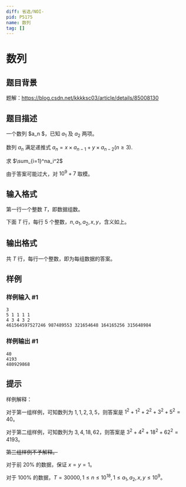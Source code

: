 ```yaml
---
diff: 省选/NOI-
pid: P5175
name: 数列
tag: []
---
```

# 数列
## 题目背景

题解：https://blog.csdn.net/kkkksc03/article/details/85008130
## 题目描述

一个数列 $a_n $，已知 $a_1$ 及 $a_2$ 两项。

数列 $a_n$ 满足递推式 $a_n=x \times a_{n-1}+ y \times a_{n-2}(n≥3).$

求 $\sum_{i=1}^na_i^2$

由于答案可能过大，对 $10^9+7$ 取模。
## 输入格式

第一行一个整数 $T$，即数据组数。

下面 $T$ 行，每行 $5$ 个整数，$n,a_1,a_2,x,y$，含义如上。
## 输出格式

共 $T$ 行，每行一个整数，即为每组数据的答案。
## 样例

### 样例输入 #1
```
3
5 1 1 1 1
4 3 4 3 2
461564597527246 987489553 321654648 164165256 315648984
```
### 样例输出 #1
```
40
4193
480929868
```
## 提示

样例解释：

对于第一组样例，可知数列为 $1,1,2,3,5$，则答案是 $1^2+1^2+2^2+3^2+5^2=40$。

对于第二组样例，可知数列为 $3,4,18,62$，则答案是 $3^2+4^2+18^2+62^2=4193$。

~~第三组样例不予解释。~~

对于前 $20\%$ 的数据，保证 $x=y=1$。

对于 $100\%$ 的数据，$T=30000,1\le n \le 10^{18},1\le a_1,a_2 ,x,y \le 10^9$。
